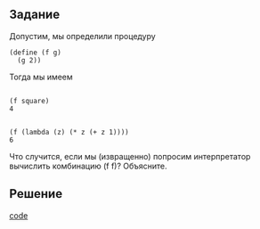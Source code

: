 ## Задание
Допустим, мы определили процедуру
```
(define (f g)
  (g 2))
 ```

Тогда мы имеем
```

(f square)
4
```
```

(f (lambda (z) (* z (+ z 1))))
6
```

Что случится, если мы (извращенно) попросим интерпретатор вычислить комбинацию (f f)? Объясните.

## Решение
[code](../../src/chapter01/solution_34.rkt)  